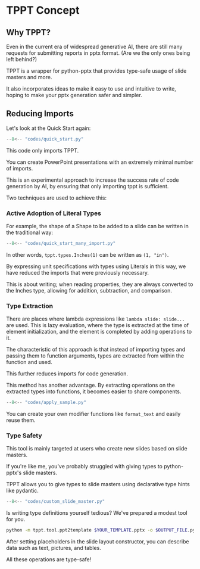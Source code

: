 # TPPT Concept

## Why TPPT?

Even in the current era of widespread generative AI, there are still many requests for submitting reports in pptx format.
(Are we the only ones being left behind?)

TPPT is a wrapper for python-pptx that provides type-safe usage of slide masters and more.

It also incorporates ideas to make it easy to use and intuitive to write,
hoping to make your pptx generation safer and simpler.

## Reducing Imports
Let's look at the Quick Start again:
```python
--8<-- "codes/quick_start.py"
```

This code only imports TPPT.

You can create PowerPoint presentations with an extremely minimal number of imports.

This is an experimental approach to increase the success rate of code generation by AI,
by ensuring that only importing tppt is sufficient.

Two techniques are used to achieve this:

### Active Adoption of Literal Types

For example, the shape of a Shape to be added to a slide can be written in the traditional way:

```python
--8<-- "codes/quick_start_many_import.py"
```

In other words, `tppt.types.Inches(1)` can be written as `(1, "in")`.

By expressing unit specifications with types using Literals in this way,
we have reduced the imports that were previously necessary.

This is about writing; when reading properties, they are always converted to the Inches type,
allowing for addition, subtraction, and comparison.

### Type Extraction

There are places where lambda expressions like `lambda slide: slide...` are used.
This is lazy evaluation, where the type is extracted at the time of element initialization,
and the element is completed by adding operations to it.

The characteristic of this approach is that instead of importing types and passing them to function arguments,
types are extracted from within the function and used.

This further reduces imports for code generation.

This method has another advantage.
By extracting operations on the extracted types into functions,
it becomes easier to share components.

```python
--8<-- "codes/apply_sample.py"
```

You can create your own modifier functions like `format_text` and easily reuse them.

### Type Safety
This tool is mainly targeted at users who create new slides based on slide masters.

If you're like me, you've probably struggled with giving types to python-pptx's slide masters.

TPPT allows you to give types to slide masters using declarative type hints like pydantic.

```python
--8<-- "codes/custom_slide_master.py"
```

Is writing type definitions yourself tedious? We've prepared a modest tool for you.

```bash
python -m tppt.tool.ppt2template $YOUR_TEMPLATE.pptx -o $OUTPUT_FILE.py
```

After setting placeholders in the slide layout constructor,
you can describe data such as text, pictures, and tables.

All these operations are type-safe!